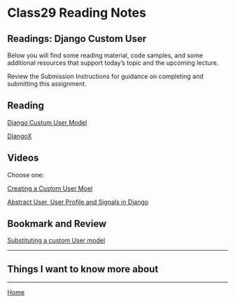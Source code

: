 # Class29 Reading Notes

## Readings: Django Custom User
Below you will find some reading material, code samples, and some additional resources that support today’s topic and the upcoming lecture.

Review the Submission Instructions for guidance on completing and submitting this assignment.

## Reading

[Django Custum User Model](https://learndjango.com/tutorials/django-custom-user-model)

[DjangoX](https://github.com/wsvincent/djangox)

## Videos
Choose one:

[Creating a Custom User Moel](https://www.youtube.com/watch?v=eCeRC7E8Z7Y&t=59s)

[Abstract User, User Profile and Signals in Django](https://www.youtube.com/watch?v=EudKs1HPUfE)

## Bookmark and Review

[Substituting a custom User model](https://docs.djangoproject.com/en/3.0/topics/auth/customizing/#auth-custom-user)

----

## Things I want to know more about

----
[Home](https://github.com/MISalz/401_Reading_Notes/blob/main/README.md)